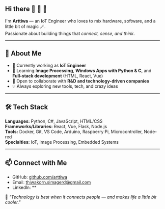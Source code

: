 ## Hi there 👋 🫠 👋

I'm **Arttiwa** — an IoT Engineer who loves to mix hardware, software, and a little bit of magic 🪄.  
Passionate about building things that *connect, sense, and think*.

---

## 🚀 About Me
- 🔭 Currently working as **IoT Engineer**  
- 🌱 Learning **Image Processing**, **Windows Apps with Python & C**, and **Full-stack development** (HTML, React, Vue)  
- 👯 Open to collaborate with **R&D and technology-driven companies**  
- 💡 Always exploring new tools, tech, and crazy ideas

---

## 🛠 Tech Stack
**Languages:** Python, C#, JavaScript, HTML/CSS  
**Frameworks/Libraries:** React, Vue, Flask, Node.js  
**Tools:** Docker, Git, VS Code, Arduino, Raspberry Pi, Microcontroller, Node-red  
**Specialties:** IoT, Image Processing, Embedded Systems  

---

## 📫 Connect with Me
- GitHub: [github.com/arttiwa](https://github.com/arttiwa)
- Email: thiwakorn.simagerd@gmail.com
- LinkedIn: **


💬 *"Technology is best when it connects people — and makes life a little bit cooler."*

